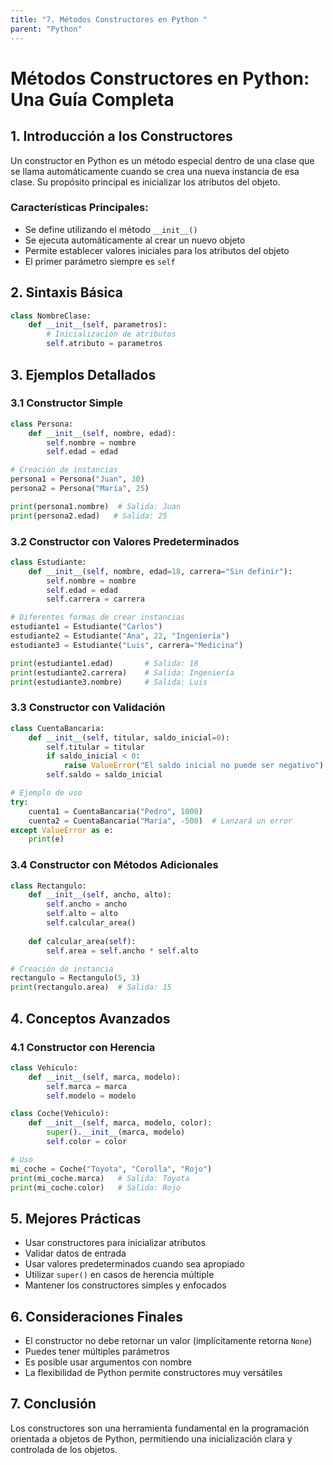 ```yaml
---
title: "7. Métodos Constructores en Python "
parent: "Python"
---
```


# Métodos Constructores en Python: Una Guía Completa

## 1. Introducción a los Constructores

Un constructor en Python es un método especial dentro de una clase que se llama automáticamente cuando se crea una nueva instancia de esa clase. Su propósito principal es inicializar los atributos del objeto.

### Características Principales:
- Se define utilizando el método `__init__()`
- Se ejecuta automáticamente al crear un nuevo objeto
- Permite establecer valores iniciales para los atributos del objeto
- El primer parámetro siempre es `self`

## 2. Sintaxis Básica

```python
class NombreClase:
    def __init__(self, parametros):
        # Inicialización de atributos
        self.atributo = parametros
```

## 3. Ejemplos Detallados

### 3.1 Constructor Simple

```python
class Persona:
    def __init__(self, nombre, edad):
        self.nombre = nombre
        self.edad = edad

# Creación de instancias
persona1 = Persona("Juan", 30)
persona2 = Persona("María", 25)

print(persona1.nombre)  # Salida: Juan
print(persona2.edad)   # Salida: 25
```

### 3.2 Constructor con Valores Predeterminados

```python
class Estudiante:
    def __init__(self, nombre, edad=18, carrera="Sin definir"):
        self.nombre = nombre
        self.edad = edad
        self.carrera = carrera

# Diferentes formas de crear instancias
estudiante1 = Estudiante("Carlos")
estudiante2 = Estudiante("Ana", 22, "Ingeniería")
estudiante3 = Estudiante("Luis", carrera="Medicina")

print(estudiante1.edad)       # Salida: 18
print(estudiante2.carrera)    # Salida: Ingeniería
print(estudiante3.nombre)     # Salida: Luis
```

### 3.3 Constructor con Validación

```python
class CuentaBancaria:
    def __init__(self, titular, saldo_inicial=0):
        self.titular = titular
        if saldo_inicial < 0:
            raise ValueError("El saldo inicial no puede ser negativo")
        self.saldo = saldo_inicial

# Ejemplo de uso
try:
    cuenta1 = CuentaBancaria("Pedro", 1000)
    cuenta2 = CuentaBancaria("María", -500)  # Lanzará un error
except ValueError as e:
    print(e)
```

### 3.4 Constructor con Métodos Adicionales

```python
class Rectangulo:
    def __init__(self, ancho, alto):
        self.ancho = ancho
        self.alto = alto
        self.calcular_area()
    
    def calcular_area(self):
        self.area = self.ancho * self.alto

# Creación de instancia
rectangulo = Rectangulo(5, 3)
print(rectangulo.area)  # Salida: 15
```

## 4. Conceptos Avanzados

### 4.1 Constructor con Herencia

```python
class Vehiculo:
    def __init__(self, marca, modelo):
        self.marca = marca
        self.modelo = modelo

class Coche(Vehiculo):
    def __init__(self, marca, modelo, color):
        super().__init__(marca, modelo)
        self.color = color

# Uso
mi_coche = Coche("Toyota", "Corolla", "Rojo")
print(mi_coche.marca)   # Salida: Toyota
print(mi_coche.color)   # Salida: Rojo
```

## 5. Mejores Prácticas

- Usar constructores para inicializar atributos
- Validar datos de entrada
- Usar valores predeterminados cuando sea apropiado
- Utilizar `super()` en casos de herencia múltiple
- Mantener los constructores simples y enfocados

## 6. Consideraciones Finales

- El constructor no debe retornar un valor (implícitamente retorna `None`)
- Puedes tener múltiples parámetros
- Es posible usar argumentos con nombre
- La flexibilidad de Python permite constructores muy versátiles

## 7. Conclusión

Los constructores son una herramienta fundamental en la programación orientada a objetos de Python, permitiendo una inicialización clara y controlada de los objetos.
